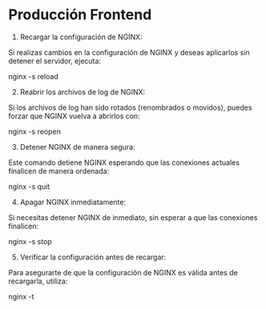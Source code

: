 # Producción Frontend
1. Recargar la configuración de NGINX:

Si realizas cambios en la configuración de NGINX y deseas aplicarlos sin detener el servidor, ejecuta:


nginx -s reload


2. Reabrir los archivos de log de NGINX:

Si los archivos de log han sido rotados (renombrados o movidos), puedes forzar que NGINX vuelva a abrirlos con:


nginx -s reopen

3. Detener NGINX de manera segura:

Este comando detiene NGINX esperando que las conexiones actuales finalicen de manera ordenada:


nginx -s quit

4. Apagar NGINX inmediatamente:

Si necesitas detener NGINX de inmediato, sin esperar a que las conexiones finalicen:


nginx -s stop

5. Verificar la configuración antes de recargar:

Para asegurarte de que la configuración de NGINX es válida antes de recargarla, utiliza:


nginx -t
